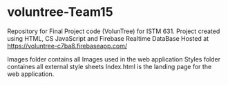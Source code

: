 # voluntree-Team15
Repository for Final Project code (VolunTree) for ISTM 631. 
Project created using HTML, CS JavaScript and Firebase Realtime DataBase
Hosted at https://voluntree-c7ba8.firebaseapp.com/

Images folder contains all Images used in the web application
Styles folder containes all external style sheets
Index.html is the landing page for the web application.

